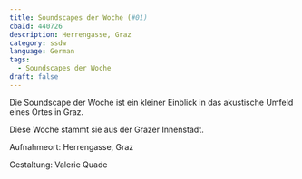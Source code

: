 ```yaml
---
title: Soundscapes der Woche (#01)
cbaId: 440726
description: Herrengasse, Graz
category: ssdw
language: German
tags:
  - Soundscapes der Woche
draft: false
---
```

Die Soundscape der Woche ist ein kleiner Einblick in das akustische Umfeld eines Ortes in Graz.

Diese Woche stammt sie aus der Grazer Innenstadt.

Aufnahmeort: Herrengasse, Graz

Gestaltung: Valerie Quade

